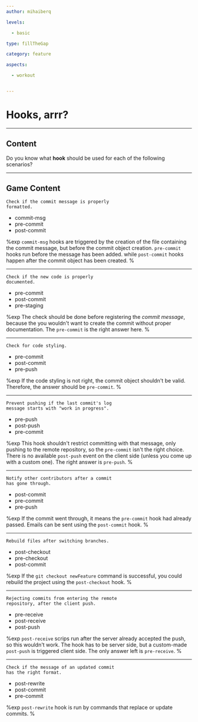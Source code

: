 ```yaml
---
author: mihaiberq

levels:

  - basic

type: fillTheGap

category: feature

aspects:

  - workout


---
```


# Hooks, arrr?

---
## Content

Do you know what **hook** should be used for each of the following scenarios?

---
## Game Content

```plain-text
Check if the commit message is properly
formatted.
```

* commit-msg
* pre-commit
* post-commit

%exp
`commit-msg` hooks are triggered by the creation of the file containing the commit message, but before the commit object creation. `pre-commit` hooks run before the message has been added. while `post-commit` hooks happen after the commit object has been created.
%

---

```plain-text
Check if the new code is properly
documented.
```

* pre-commit
* post-commit
* pre-staging

%exp
The check should be done before registering the *commit message*, because the you wouldn't want to create the commit without proper documentation. The `pre-commit` is the right answer here.
%

---

```plain-text
Check for code styling.
```

* pre-commit
* post-commit
* pre-push

%exp
If the code styling is not right, the commit object shouldn't be valid. Therefore, the answer should be `pre-commit`.
%

---

```plain-text
Prevent pushing if the last commit's log
message starts with "work in progress".
```

* pre-push
* post-push
* pre-commit

%exp
This hook shouldn't restrict committing with that message, only pushing to the remote repository, so the `pre-commit` isn't the right choice. There is no available `post-push` event on the client side (unless you come up with a custom one). The right answer is `pre-push`.
%

---

```plain-text
Notify other contributors after a commit
has gone through.
```

* post-commit
* pre-commit
* pre-push

%exp
If the commit went through, it means the `pre-commit` hook had already passed. Emails can be sent using the `post-commit` hook.
%

---

```plain-text
Rebuild files after switching branches.
```

* post-checkout
* pre-checkout
* post-commit

%exp
If the `git checkout newFeature` command is successful, you could rebuild the project using the `post-checkout` hook.
%

---

```plain-text
Rejecting commits from entering the remote
repository, after the client push.
```

* pre-receive
* post-receive
* post-push

%exp
`post-receive` scrips run after the server already accepted the push, so this wouldn't work. The hook has to be server side, but a custom-made `post-push` is triggered client side. The only answer left is `pre-receive`.
%

---

```plain-text
Check if the message of an updated commit
has the right format.
```

* post-rewrite
* post-commit
* pre-commit

%exp
`post-rewrite` hook is run by commands that replace or update commits.
%
